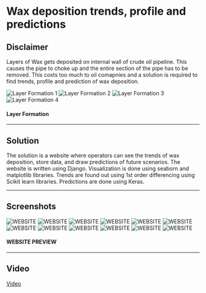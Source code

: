 # Wax deposition trends, profile and predictions
## Disclaimer
Layers of Wax gets deposited on internal wall of crude oil pipeline. This causes the pipe to choke up and the entire section of the pipe has to be removed. This costs too much to oil comapnies and a solution is required to find trends, profile and prediction of wax deposition.

![Layer Formation 1](https://github.com/virajjiwane/sili/blob/master/readmeRaw/sili1.png)
![Layer Formation 2](https://github.com/virajjiwane/sili/blob/master/readmeRaw/sili2.png)
![Layer Formation 3](https://github.com/virajjiwane/sili/blob/master/readmeRaw/sili3.png)
![Layer Formation 4](https://github.com/virajjiwane/sili/blob/master/readmeRaw/sili4.png)
#### Layer Formation

----

## Solution
The solution is a website where operators can see the trends of wax deposition, store data, and draw predictions of future scenarios. 
The website is written using Django. 
Visualization is done using seaborn and matplotlib libraries.
Trends are found out using 1st order differencing using Scikit learn libraries.
Predictions are done using Keras.

----

## Screenshots

![WEBSITE](https://github.com/virajjiwane/waxDeposition/blob/master/readmeRAW/1.png)
![WEBSITE](https://github.com/virajjiwane/waxDeposition/blob/master/readmeRAW/2.png)
![WEBSITE](https://github.com/virajjiwane/waxDeposition/blob/master/readmeRAW/3.png)
![WEBSITE](https://github.com/virajjiwane/waxDeposition/blob/master/readmeRAW/4.png)
![WEBSITE](https://github.com/virajjiwane/waxDeposition/blob/master/readmeRAW/5.png)
![WEBSITE](https://github.com/virajjiwane/waxDeposition/blob/master/readmeRAW/6.png)
![WEBSITE](https://github.com/virajjiwane/waxDeposition/blob/master/readmeRAW/7.png)
![WEBSITE](https://github.com/virajjiwane/waxDeposition/blob/master/readmeRAW/8.png)
![WEBSITE](https://github.com/virajjiwane/waxDeposition/blob/master/readmeRAW/9.png)
![WEBSITE](https://github.com/virajjiwane/waxDeposition/blob/master/readmeRAW/10.png)
![WEBSITE](https://github.com/virajjiwane/waxDeposition/blob/master/readmeRAW/11.png)
![WEBSITE](https://github.com/virajjiwane/waxDeposition/blob/master/readmeRAW/12.png)
#### WEBSITE PREVIEW

----

## Video

[Video](https://youtu.be/Zhpw_Bbb6kI)
